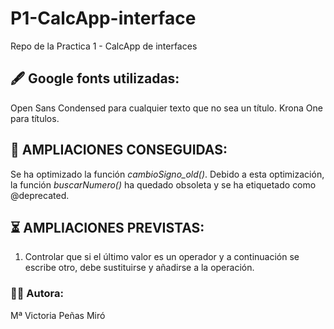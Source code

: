 # P1-CalcApp-interface
Repo de la Practica 1 - CalcApp de interfaces

## 🖋️ Google fonts utilizadas:
Open Sans Condensed para cualquier texto que no sea un título.
Krona One para títulos.

## 🌟 AMPLIACIONES CONSEGUIDAS:
Se ha optimizado la función *cambioSigno_old()*. Debido a esta optimización, la función *buscarNumero()*
ha quedado obsoleta y se ha etiquetado como @deprecated.

## ⏳ AMPLIACIONES PREVISTAS:
1. Controlar que si el último valor es un operador y a continuación se escribe otro, debe sustituirse y añadirse a la operación.

### 👩‍💻 Autora:
Mª Victoria Peñas Miró